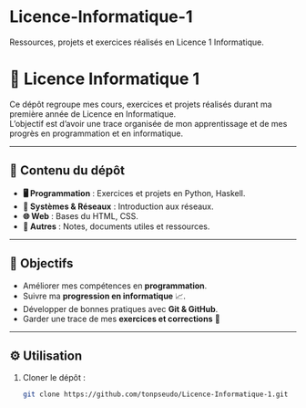 # Licence-Informatique-1
Ressources, projets et exercices réalisés en Licence 1 Informatique.

# 📘 Licence Informatique 1  

Ce dépôt regroupe mes cours, exercices et projets réalisés durant ma première année de Licence en Informatique.  
L’objectif est d’avoir une trace organisée de mon apprentissage et de mes progrès en programmation et en informatique.  

---

## 📂 Contenu du dépôt  

- **🖥️ Programmation** : Exercices et projets en Python, Haskell.  
- **💾 Systèmes & Réseaux** : Introduction aux réseaux.  
- **🌐 Web** : Bases du HTML, CSS.  
- **📑 Autres** : Notes, documents utiles et ressources.  

---

## 🚀 Objectifs  

- Améliorer mes compétences en **programmation**.  
- Suivre ma **progression en informatique** 📈.  
- Développer de bonnes pratiques avec **Git & GitHub**.
- Garder une trace de mes **exercices et corrections** 📝  

---

## ⚙️ Utilisation  

1. Cloner le dépôt :  
   ```bash
   git clone https://github.com/tonpseudo/Licence-Informatique-1.git
